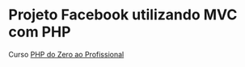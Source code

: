 
# Projeto Facebook utilizando MVC com PHP

Curso [PHP do Zero ao Profissional](https://b7web.com.br/php)

